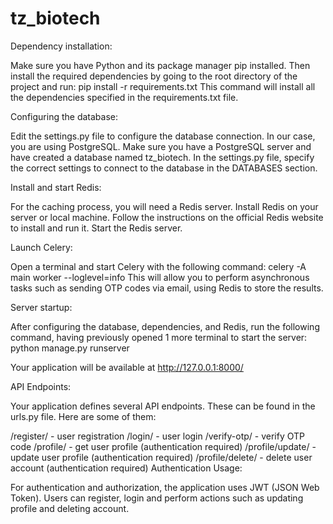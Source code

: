 # tz_biotech




Dependency installation:

Make sure you have Python and its package manager pip installed. Then install the required dependencies by going to the root directory of the project and run: pip install -r requirements.txt
This command will install all the dependencies specified in the requirements.txt file.

Configuring the database:

Edit the settings.py file to configure the database connection. In our case, you are using PostgreSQL. 
Make sure you have a PostgreSQL server and have created a database named tz_biotech. In the settings.py file, specify the correct settings to connect to the database in the DATABASES section.


Install and start Redis:

For the caching process, you will need a Redis server. Install Redis on your server or local machine.
Follow the instructions on the official Redis website to install and run it. Start the Redis server.

Launch Celery:

Open a terminal and start Celery with the following command: celery -A main worker --loglevel=info
This will allow you to perform asynchronous tasks such as sending OTP codes via email, using Redis to store the results.

Server startup:

After configuring the database, dependencies, and Redis, run the following command, having previously opened 1 more terminal to start the server: python manage.py runserver


Your application will be available at http://127.0.0.1:8000/

API Endpoints:

Your application defines several API endpoints. These can be found in the urls.py file. Here are some of them:

/register/ - user registration
/login/ - user login
/verify-otp/ - verify OTP code
/profile/ - get user profile (authentication required)
/profile/update/ - update user profile (authentication required)
/profile/delete/ - delete user account (authentication required)
Authentication Usage:

For authentication and authorization, the application uses JWT (JSON Web Token). Users can register, login and perform actions such as updating profile and deleting account.

